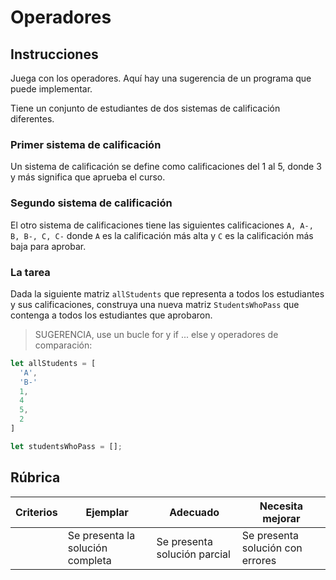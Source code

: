# Operadores

## Instrucciones

Juega con los operadores. Aquí hay una sugerencia de un programa que puede implementar.

Tiene un conjunto de estudiantes de dos sistemas de calificación diferentes.

### Primer sistema de calificación

Un sistema de calificación se define como calificaciones del 1 al 5, donde 3 y más significa que aprueba el curso.

### Segundo sistema de calificación

El otro sistema de calificaciones tiene las siguientes calificaciones `A, A-, B, B-, C, C-` donde `A` es la calificación más alta y `C` es la calificación más baja para aprobar.

### La tarea

Dada la siguiente matriz `allStudents` que representa a todos los estudiantes y sus calificaciones, construya una nueva matriz `StudentsWhoPass` que contenga a todos los estudiantes que aprobaron.

> SUGERENCIA, use un bucle for y if ... else y operadores de comparación:

```javascript
let allStudents = [
  'A',
  'B-'
  1,
  4
  5,
  2
]

let studentsWhoPass = [];
```

## Rúbrica

| Criterios | Ejemplar                         | Adecuado                     | Necesita mejorar                 |
| --------- | -------------------------------- | ---------------------------- | -------------------------------- |
|           | Se presenta la solución completa | Se presenta solución parcial | Se presenta solución con errores |
